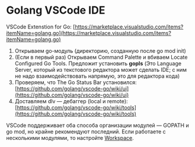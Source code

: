 # Golang VSCode IDE

VSCode Extenstion for Go: [https://marketplace.visualstudio.com/items?itemName=golang.go](https://marketplace.visualstudio.com/items?itemName=golang.go)

1. Открываем go-модуль (директорию, созданную после go mod init)
2. (Если в первый раз) Открываем Command Palette и вбиваем Locate Configured Go Tools. Предложит установить **gopls** (Это Language Server, который из текстового редактора может сделать IDE; с ним не надо взаимодействовать напрямую, это для редактора кода)
3. Проверяем, что The Go Status Bar установился: [https://github.com/golang/vscode-go/wiki/ui](https://github.com/golang/vscode-go/wiki/ui)
4. Доставляем dlv — дебаггер (local и remote): [https://github.com/golang/vscode-go/wiki/tools](https://github.com/golang/vscode-go/wiki/tools)

VSCode поддерживает оба способа организации модулей — GOPATH и go mod, но крайне рекомендуют последний. Если работаете с несколькими модулями, то настройте [Workspace](https://code.visualstudio.com/docs/editor/multi-root-workspaces).
